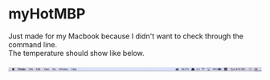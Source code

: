 # myHotMBP

Just made for my Macbook because I didn't want to check through the command line.  
The temperature should show like below.  

![](/screenshot.png?raw=true)
